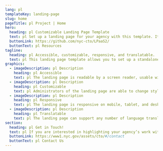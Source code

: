 ```yaml
---
lang: pl
templateKey: landing-page
slug: home
pageTitle: pl Project | Home
hero:
  heading: pl Customizable Landing Page Template 
  text: pl Set up a landing page for your agency with this template. It includes all of the resources that you need to have an easy, compliant, secure, appealing, and sustainable landing page.
  buttonLink: https://github.com/nyc-cto/LPaaS2/
  buttonText: pl Resources
tagline:
  heading: pl Accessible, customizable, responsive, and translatable.
  text: pl This landing page template allows you to set up a standalone microsite that highlights your program, report, plan, or other resource with NYC-approved design and technology. You can edit the template to include useful content and customize it to highlight your agency’s work. The landing page template is WCAG 2.0 compliant, and has multi-lingual support by default. The page is also responsive on mobile, tablet, and desktop platforms.
graphics:
  - imageDescription: pl Description
    heading: pl Accessible
    text: pl The landing page is readable by a screen reader, usable with a keyboard, and has been tested for several additional accessibility features.
  - imageDescription: pl Description
    heading: pl Customizable
    text: pl Administrators of the landing page are able to change styling and theming features of the page, as well as edit any necessary content. 
  - imageDescription: pl Description
    heading: pl Responsive
    text: pl The landing page is responsive on mobile, tablet, and desktop platforms.
  - imageDescription: pl Description
    heading: pl Translatable
    text: pl The landing page can support any number of language translations, including right-to-left languages. 
section:
  heading: pl Get in Touch!
  text: pl If you are interested in highlighting your agency’s work with a landing page, this template is a great start and we’re happy to help you take it further. For information on how to get started, feel free to contact us.
  buttonLink: https://www1.nyc.gov/assets/cto/#/contact
  buttonText: pl Contact Us
---
```

